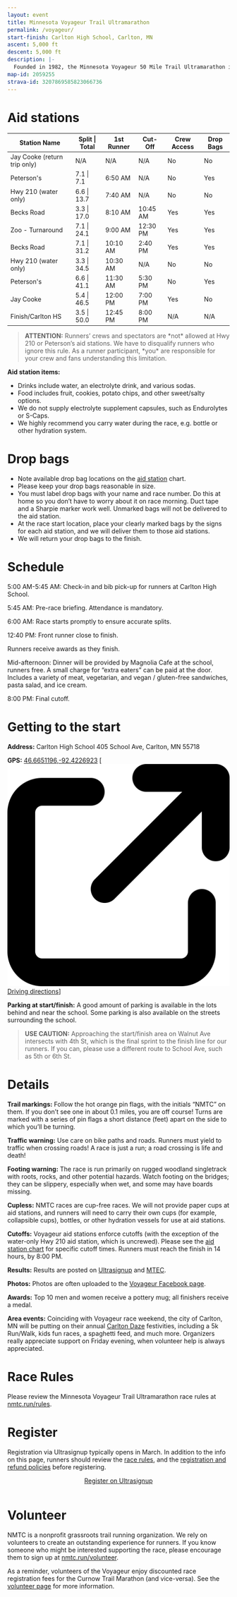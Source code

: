 ```yaml
---
layout: event
title: Minnesota Voyageur Trail Ultramarathon
permalink: /voyageur/
start-finish: Carlton High School, Carlton, MN
ascent: 5,000 ft
descent: 5,000 ft
description: |-
  Founded in 1982, the Minnesota Voyageur 50 Mile Trail Ultramarathon is one of the oldest trail ultras in the nation. The race follows a rugged, varied, out-and-back course that takes runners on a journey from Carlton, MN, through Jay Cooke State Park, and heads northeast over difficult, rough woodland trails to Duluth, MN—and back. Enjoy scenic overlooks of Lake Superior and cross the iconic Swinging Bridge over the St. Louis River. </br></br>Carlton High School hosts the start, finish, and race-day festivities. Weather for the Minnesota Voyageur can be extreme. There have been several years when it was hot and humid—including 2003 when it was brutally hot with 90 percent humidity. In other years it has been cool, in the mid-50’s, and wet. Plan for everything except snow—at least not so far!
map-id: 2059255
strava-id: 3207869585823066736
---
```


# Aid stations

<div class="table-container">
<table class="table table-bordered table-hover table-condensed">
<thead><tr><th title="Field #1">Station Name</th>
<th title="Field #2">Split | Total</th>
<th title="Field #3">1st Runner</th>
<th title="Field #4">Cut-Off</th>
<th title="Field #5">Crew Access</th>
<th title="Field #6">Drop Bags</th>
</tr></thead>
<tbody><tr>
<td>Jay Cooke (return trip only)</td>
<td>N/A</td>
<td>N/A</td>
<td>N/A</td>
<td>No</td>
<td>No</td>
</tr>
<tr>
<td>Peterson&#39;s</td>
<td>7.1 | 7.1</td>
<td>6:50 AM</td>
<td>N/A</td>
<td>No</td>
<td>Yes</td>
</tr>
<tr>
<td>Hwy 210 (water only)</td>
<td>6.6 | 13.7</td>
<td>7:40 AM</td>
<td>N/A</td>
<td>No</td>
<td>No</td>
</tr>
<tr>
<td>Becks Road</td>
<td>3.3 | 17.0</td>
<td>8:10 AM</td>
<td>10:45 AM</td>
<td>Yes</td>
<td>Yes</td>
</tr>
<tr>
<td>Zoo - Turnaround</td>
<td>7.1 | 24.1</td>
<td>9:00 AM</td>
<td>12:30 PM</td>
<td>Yes</td>
<td>Yes</td>
</tr>
<tr>
<td>Becks Road</td>
<td>7.1 | 31.2</td>
<td>10:10 AM</td>
<td>2:40 PM</td>
<td>Yes</td>
<td>Yes</td>
</tr>
<tr>
<td>Hwy 210 (water only)</td>
<td>3.3 | 34.5</td>
<td>10:30 AM</td>
<td>N/A</td>
<td>No</td>
<td>No</td>
</tr>
<tr>
<td>Peterson&#39;s</td>
<td>6.6 | 41.1</td>
<td>11:30 AM</td>
<td>5:30 PM</td>
<td>No</td>
<td>Yes</td>
</tr>
<tr>
<td>Jay Cooke</td>
<td>5.4 | 46.5</td>
<td>12:00 PM</td>
<td>7:00 PM</td>
<td>Yes</td>
<td>No</td>
</tr>
<tr>
<td>Finish/Carlton HS</td>
<td>3.5 | 50.0</td>
<td>12:45 PM</td>
<td>8:00 PM</td>
<td>N/A</td>
<td>N/A</td>
</tr>
</tbody></table>
</div>

> **ATTENTION:** Runners’ crews and spectators are \*not\* allowed at Hwy 210 or Peterson’s aid stations. We have to disqualify runners who ignore this rule. As a runner participant, \*you\* are responsible for your crew and fans understanding this limitation. 

**Aid station items:**
* Drinks include water, an electrolyte drink, and various sodas.
* Food includes fruit, cookies, potato chips, and other sweet/salty options.
* We do not supply electrolyte supplement capsules, such as Endurolytes or S-Caps.
* We highly recommend you carry water during the race, e.g. bottle or other hydration system.

# Drop bags

* Note available drop bag locations on the [aid station](#aid-stations) chart.
* Please keep your drop bags reasonable in size.
* You must label drop bags with your name and race number. Do this at home so you don’t have to worry about it on race morning. Duct tape and a Sharpie marker work well. Unmarked bags will not be delivered to the aid station.
* At the race start location, place your clearly marked bags by the signs for each aid station, and we will deliver them to those aid stations.
* We will return your drop bags to the finish.

# Schedule

5:00 AM-5:45 AM: Check-in and bib pick-up for runners at Carlton High School.

5:45 AM: Pre-race briefing. Attendance is mandatory.

6:00 AM: Race starts promptly to ensure accurate splits.

12:40 PM: Front runner close to finish.

Runners receive awards as they finish.

Mid-afternoon: Dinner will be provided by Magnolia Cafe at the school, runners free. A small charge for “extra eaters” can be paid at the door. Includes a variety of meat, vegetarian, and vegan / gluten-free sandwiches, pasta salad, and ice cream.

8:00 PM: Final cutoff.

# Getting to the start

**Address:** Carlton High School 405 School Ave, Carlton, MN 55718

**GPS:** [46.6651196,-92.4226923](https://goo.gl/maps/9W3JPx3k8jA2) &#91;<a class="driving-directions" href="https://www.google.com/maps/dir/?api=1&destination=46.6651196,-92.4226923" target="_blank"><img class="arrow-blank" src="/assets/icons/arrow-up-right-from-square.svg" alt="">Driving directions</a>&#93;

**Parking at start/finish:** A good amount of parking is available in the lots behind and near the school. Some parking is also available on the streets surrounding the school.

> **USE CAUTION:** Approaching the start/finish area on Walnut Ave intersects with 4th St, which is the final sprint to the finish line for our runners. If you can, please use a different route to School Ave, such as 5th or 6th St.

# Details

**Trail markings:** Follow the hot orange pin flags, with the initials “NMTC” on them. If you don’t see one in about 0.1 miles, you are off course! Turns are marked with a series of pin flags a short distance (feet) apart on the side to which you’ll be turning.

**Traffic warning:** Use care on bike paths and roads. Runners must yield to traffic when crossing roads! A race is just a run; a road crossing is life and death!  

**Footing warning:** The race is run primarily on rugged woodland singletrack with roots, rocks, and other potential hazards. Watch footing on the bridges; they can be slippery, especially when wet, and some may have boards missing.

**Cupless:** NMTC races are cup-free races. We will not provide paper cups at aid stations, and runners will need to carry their own cups (for example, collapsible cups), bottles, or other hydration vessels for use at aid stations.

**Cutoffs:** Voyageur aid stations enforce cutoffs (with the exception of the water-only Hwy 210 aid station, which is uncrewed). Please see the [aid station chart](#aid-stations) for specific cutoff times. Runners must reach the finish in 14 hours, by 8:00 PM.

**Results:** Results are posted on [Ultrasignup](https://ultrasignup.com/register.aspx?did=114070) and [MTEC](https://www.mtecresults.com/event/show/4974/).

**Photos:** Photos are often uploaded to the [Voyageur Facebook page](https://www.facebook.com/minnesotavoyageur).

**Awards:** Top 10 men and women receive a pottery mug; all finishers receive a medal.

**Area events:** Coinciding with Voyageur race weekend, the city of Carlton, MN will be putting on their annual [Carlton Daze](https://carltonchamber.com/carlton-daze/) festivities, including a 5k Run/Walk, kids fun races, a spaghetti feed, and much more. Organizers really appreciate support on Friday evening, when volunteer help is always appreciated.

# Race Rules

Please review the Minnesota Voyageur Trail Ultramarathon race rules at [nmtc.run/rules](/rules).

# Register

Registration via Ultrasignup typically opens in March. In addition to the info on this page, runners should review the [race rules](/rules), and the [registration and refund policies](/registration) before registering.

<div class="container" style="display:flex;padding-bottom:1em;">
  <a href="https://ultrasignup.com/register.aspx?did=114070" style="margin: 0 auto;" target="blank">
    <div class="button">Register on Ultrasignup</div>
  </a>
</div>

# Volunteer

NMTC is a nonprofit grassroots trail running organization. We rely on volunteers to create an outstanding experience for runners. If you know someone who might be interested supporting the race, please encourage them to sign up at [nmtc.run/volunteer](/volunteer).

As a reminder, volunteers of the Voyageur enjoy discounted race registration fees for the Curnow Trail Marathon (and vice-versa). See the [volunteer page](/volunteer) for more information.
